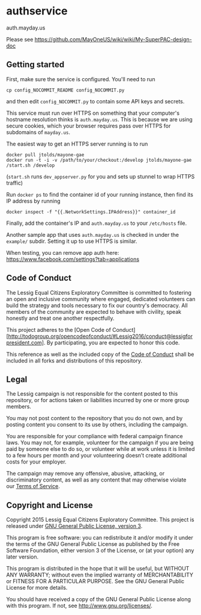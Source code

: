 # authservice

auth.mayday.us

Please see https://github.com/MayOneUS/wiki/wiki/My-SuperPAC-design-doc

## Getting started

First, make sure the service is configured. You'll need to run

    cp config_NOCOMMIT_README config_NOCOMMIT.py

and then edit `config_NOCOMMIT.py` to contain some API keys and secrets.

This service must run over HTTPS on something that your computer's hostname
resolution thinks is `auth.mayday.us`. This is because we are using secure
cookies, which your browser requires pass over HTTPS for subdomains of
`mayday.us`.

The easiest way to get an HTTPS server running is to run

    docker pull jtolds/mayone-gae
    docker run -t -i -v /path/to/your/checkout:/develop jtolds/mayone-gae /start.sh /develop

(`start.sh` runs `dev_appserver.py` for you and sets up stunnel to wrap HTTPS
 traffic)

Run `docker ps` to find the container id of your running instance, then find
its IP address by running

    docker inspect -f "{{.NetworkSettings.IPAddress}}" container_id

Finally, add the container's IP and `auth.mayday.us` to your `/etc/hosts` file.

Another sample app that uses `auth.mayday.us` is checked in under the
`example/` subdir. Setting it up to use HTTPS is similar.

When testing, you can remove app auth here: https://www.facebook.com/settings?tab=applications

## Code of Conduct

The Lessig Equal Citizens Exploratory Committee is committed to fostering an open and inclusive community where engaged, dedicated volunteers can build the strategy and tools necessary to fix our country's democracy. All members of the community are expected to behave with civility, speak honestly and treat one another respectfully.

This project adheres to the [Open Code of Conduct][http://todogroup.org/opencodeofconduct/#Lessig2016/conduct@lessigforpresident.com]. 
By participating, you are expected to honor this code.

This reference as well as the included copy of the [Code of Conduct](https://github.com/Lessig2016/authservice/blob/master/CONDUCT.md)
shall be included in all forks and distributions of this repository.

## Legal

The Lessig campaign is not responsible for the content posted to this repository, or for actions taken or liabilities incurred by one or more group members. 

You may not post content to the repository that you do not own, and by posting content you consent to its use by others, including the campaign. 

You are responsible for your compliance with federal campaign finance laws. You may not, for example, volunteer for the campaign if you are being paid by someone else to do so, or volunteer while at work unless it is limited to a few hours per month and your volunteering doesn’t create additional costs for your employer.

The campaign may remove any offensive, abusive, attacking, or discriminatory content, as well as any content that may otherwise violate our [Terms of Service](https://lessig2016.us/terms-of-service/). 

## Copyright and License

Copyright 2015 Lessig Equal Citizens Exploratory Committee. This 
project is released under [GNU General Public License, version 3](https://github.com/Lessig2016/authservice/blob/master/LICENSE).

This program is free software: you can redistribute it and/or modify
it under the terms of the GNU General Public License as published by
the Free Software Foundation, either version 3 of the License, or
(at your option) any later version.

This program is distributed in the hope that it will be useful,
but WITHOUT ANY WARRANTY; without even the implied warranty of
MERCHANTABILITY or FITNESS FOR A PARTICULAR PURPOSE.  See the
GNU General Public License for more details.

You should have received a copy of the GNU General Public License
along with this program.  If not, see <http://www.gnu.org/licenses/>.
